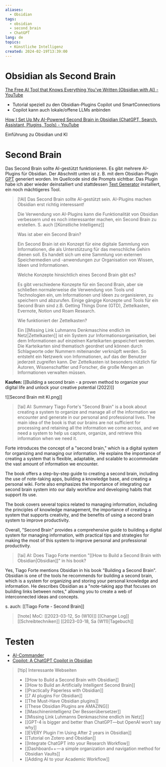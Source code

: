 ```yaml
---
aliases:
  - Obsidian
tags:
  - obsidian
  - second_brain
  - ChatGPT
lang: de
topics:
  - Künstliche Intelligenz
created: 2024-02-19T13:39:00
---
```


# Obsidian als Second Brain
[The Free AI Tool that Knows Everything You've Written (Obsidian with AI) - YouTube](https://www.youtube.com/watch?v=SG2ozNh-27Y)
- Tutorial speziell zu den Obsidian-Plugins Copilot und SmartConnections
- Copilot kann auch lokale/offene LLMs anbinden

[How I Set Up My AI-Powered Second Brain in Obsidian (ChatGPT, Search, Assistant, Plugins, Tools) - YouTube](https://www.youtube.com/watch?v=xHY3OHUNOrQ)

Einführung zu Obsidian und KI


# Second Brain

Das Second Brain sollte AI-gestützt funktionieren. Es gibt mehrere AI-Plugins für Obsidian.
Der Abschnitt unten ist z. B. mit dem Obsidian-Plugin [GPT](https://github.com/jmilldotdev/obsidian-gpt) generiert worden. Im Quellcode sind die Prompts sichtbar. Das Plugin habe ich aber wieder deinstalliert und stattdessen [Text Generator](https://github.com/nhaouari/obsidian-textgenerator-plugin) installiert, ein noch mächtigeres Tool.

> [!AI] 
> <prompt>Das Second Brain sollte AI-gestützt sein. AI-Plugins machen Obsidian erst richtig interessant!</prompt>
> 
> Die Verwendung von AI-Plugins kann die Funktionalität von Obsidian verbessern und es noch interessanter machen, ein Second Brain zu erstellen.
> S. auch [[Künstliche Intelligenz]]
> 
> <prompt>Was ist aber ein Second Brain?</prompt>
> 
> Ein Second Brain ist ein Konzept für eine digitale Sammlung von Informationen, die als Unterstützung für das menschliche Gehirn dienen soll. Es handelt sich um eine Sammlung von externen Speichermedien und -anwendungen zur Organisation von Wissen, Ideen und Informationen.
> 
> <prompt>Welche Konzepte hinsichtlich eines Second Brain gibt es?</prompt>
> 
> Es gibt verschiedene Konzepte für ein Second Brain, aber sie schließen normalerweise die Verwendung von Tools und Technologien ein, um Informationen und Ideen zu organisieren, zu speichern und abzurufen. Einige gängige Konzepte und Tools für ein Second Brain sind z.B. Getting Things Done (GTD), Zettelkasten, Evernote, Notion und Roam Research.
> 
> <prompt>Wie funktioniert der Zettelkasten?</prompt>
> 
> Ein [[Missing Link  Luhmanns Denkmaschine endlich im Netz|Zettelkasten]] ist ein System zur Informationsorganisation, bei dem Informationen auf einzelnen Karteikarten gespeichert werden. Die Karteikarten sind thematisch geordnet und können durch Schlagworte oder Nummern miteinander verknüpft werden. So entsteht ein Netzwerk von Informationen, auf das der Benutzer jederzeit zugreifen kann. Der Zettelkasten ist besonders nützlich für Autoren, Wissenschaftler und Forscher, die große Mengen an Informationen verwalten müssen.

**Kaufen:** [[Building a second brain - a proven method to organize your digital life and unlock your creative potential (2022)]]

![[Second Brain mit KI.png]]
> [!ai] AI: Summary
Tiago Forte's "Second Brain" is a book about creating a system to organize and manage all of the information we encounter and generate in our personal and professional lives. The main idea of the book is that our brains are not sufficient for processing and retaining all the information we come across, and we need a system to help us capture, organize, and retrieve this information when we need it.
>
Forte introduces the concept of a "second brain," which is a digital system for organizing and managing our information. He explains the importance of creating a system that is flexible, adaptable, and scalable to accommodate the vast amount of information we encounter.
>
The book offers a step-by-step guide to creating a second brain, including the use of note-taking apps, building a knowledge base, and creating a personal wiki. Forte also emphasizes the importance of integrating our second brain system into our daily workflow and developing habits that support its use.
>
The book covers several topics related to managing information, including the principles of knowledge management, the importance of creating a system that supports creativity, and the benefits of using a second brain system to improve productivity.
>
Overall, "Second Brain" provides a comprehensive guide to building a digital system for managing information, with practical tips and strategies for making the most of this system to improve personal and professional productivity.

> [!ai] AI: Does Tiago Forte mention "[[How to Build a Second Brain with Obsidian|Obsidian]]" in his book?
> 
Yes, Tiago Forte mentions Obsidian in his book "Building a Second Brain". Obsidian is one of the tools he recommends for building a second brain, which is a system for organizing and storing your personal knowledge and information. He describes Obsidian as a "note-taking app that focuses on building links between notes," allowing you to create a web of interconnected ideas and concepts.

s. auch: [[Tiago Forte - Second Brain]]

> [!note] MoC:
> [[2023-03-12, So (W10)]]
[[Change Log]]
[[Schreibtechniken]]
[[2023-03-18, Sa (W11)|Tagebuch]]
# Testen
- [AI-Commander](obsidian://show-plugin?id=ai-commander)
- [Copilot: A ChatGPT Copilot in Obsidian](https://github.com/logancyang/obsidian-copilot)

>[!tip] Interessante Webseiten
> - [[How to Build a Second Brain with Obsidian]]
> - [[How to Build an Artificially Intelligent Second Brain]]
> - [[Practically Paperless with Obsidian]]
> - [[7 AI plugins For Obsidian]]
> - [[The Must-Have Obsidian plugins]]
> - [[These Obsidian Plugins are AMAZING]]
> - [[Maschinenintelligenz  Der Besserübersetzer]]
> - [[Missing Link  Luhmanns Denkmaschine endlich im Netz]]
> - [[GPT-4 is bigger and better than ChatGPT—but OpenAI won’t say why]]
> - [[EVERY Plugin I'm Using After 2 years in Obsidian]]
> - [[Tutorial on Zotero and Obsidian]]
> - [[Integrate ChatGPT into your Research Workflow]]
> - [[Dashboard++ — a simple organization and navigation method for Obsidian Vaults]]
> - [[Adding AI to your Academic Workflow]]